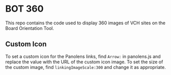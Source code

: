 # BOT 360
This repo contains the code used to display 360 images of VCH sites on the Board Orientation Tool.

## Custom Icon
To set a custom icon for the Panolens links, find `Arrow:` in panolens.js and replace the value with the URL of the custom icon image. To set the size of the custom image, find `linkingImageScale:300` and change it as appropriate.
